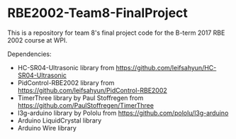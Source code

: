 # RBE2002-Team8-FinalProject

This is a repository for team 8's final project code for the B-term 2017 RBE 2002 course at WPI.

Dependencies:
- HC-SR04-Ultrasonic library from https://github.com/leifsahyun/HC-SR04-Ultrasonic
- PidControl-RBE2002 library from https://github.com/leifsahyun/PidControl-RBE2002
- TimerThree library by Paul Stoffregen from https://github.com/PaulStoffregen/TimerThree
- l3g-arduino library by Pololu from https://github.com/pololu/l3g-arduino
- Arduino LiquidCrystal library
- Arduino Wire library
